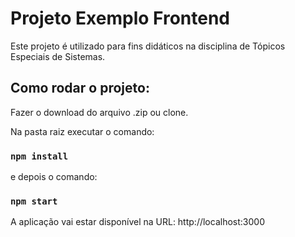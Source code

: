 # Projeto Exemplo Frontend

Este projeto é utilizado para fins didáticos na disciplina de Tópicos Especiais de Sistemas.

## Como rodar o projeto:

Fazer o download do arquivo .zip ou clone.

Na pasta raiz executar o comando:

### `npm install`

e depois o comando:

### `npm start`

A aplicação vai estar disponível na URL: http://localhost:3000